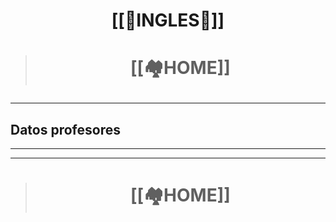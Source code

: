 # <p align = "center">[[🗽INGLES🗽]]</p>

> # <p align = "center">[[🏘️HOME]]</p>

---
## Datos profesores 

---


---

> # <p align = "center">[[🏘️HOME]]</p>